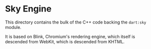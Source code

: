 Sky Engine
==========

This directory contains the bulk of the C++ code backing the
``dart:sky`` module.

It is based on Blink, Chromium's rendering engine, which itself is
descended from WebKit, which is descended from KHTML.
